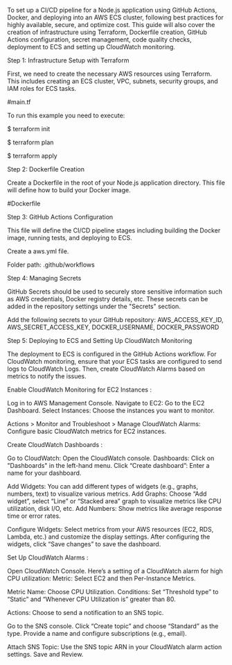 To set up a CI/CD pipeline for a Node.js application using GitHub Actions, Docker, and deploying into an AWS ECS cluster, following best practices for highly available, secure, and optimize cost. This guide will also cover the creation of infrastructure using Terraform, Dockerfile creation, GitHub Actions configuration, secret management, code quality checks, deployment to ECS and setting up CloudWatch monitoring.

Step 1: Infrastructure Setup with Terraform

First, we need to create the necessary AWS resources using Terraform. This includes creating an ECS cluster, VPC, subnets, security groups, and IAM roles for ECS tasks.

#main.tf

To run this example you need to execute:

  $ terraform init

  $ terraform plan

  $ terraform apply
  

Step 2: Dockerfile Creation

Create a Dockerfile in the root of your Node.js application directory. This file will define how to build your Docker image.

#Dockerfile

Step 3: GitHub Actions Configuration

This file will define the CI/CD pipeline stages including building the Docker image, running tests, and deploying to ECS.

Create a aws.yml file.

Folder path: .github/workflows

Step 4: Managing Secrets

GitHub Secrets should be used to securely store sensitive information such as AWS credentials, Docker registry details, etc. These secrets can be added in the repository settings under the "Secrets" section.

Add the following secrets to your GitHub repository: AWS_ACCESS_KEY_ID, AWS_SECRET_ACCESS_KEY, DOCKER_USERNAME, DOCKER_PASSWORD

Step 5: Deploying to ECS and Setting Up CloudWatch Monitoring

The deployment to ECS is configured in the GitHub Actions workflow. For CloudWatch monitoring, ensure that your ECS tasks are configured to send logs to CloudWatch Logs. Then, create CloudWatch Alarms based on metrics to notify the issues.

Enable CloudWatch Monitoring for EC2 Instances :

Log in to AWS Management Console. Navigate to EC2: Go to the EC2 Dashboard. Select Instances: Choose the instances you want to monitor.

Actions > Monitor and Troubleshoot > Manage CloudWatch Alarms: Configure basic CloudWatch metrics for EC2 instances.

Create CloudWatch Dashboards :

Go to CloudWatch: Open the CloudWatch console. Dashboards: Click on "Dashboards" in the left-hand menu. Click “Create dashboard”: Enter a name for your dashboard.

Add Widgets: You can add different types of widgets (e.g., graphs, numbers, text) to visualize various metrics. 
Add Graphs: Choose “Add widget”, select “Line” or “Stacked area” graph to visualize metrics like CPU utilization, disk I/O, etc. 
Add Numbers: Show metrics like average response time or error rates.

Configure Widgets: Select metrics from your AWS resources (EC2, RDS, Lambda, etc.) and customize the display settings. After configuring the widgets, click “Save changes” to save the dashboard.

Set Up CloudWatch Alarms :

Open CloudWatch Console. Here’s a setting of a CloudWatch alarm for high CPU utilization: Metric: Select EC2 and then Per-Instance Metrics.

Metric Name: Choose CPU Utilization. Conditions: Set “Threshold type” to “Static” and “Whenever CPU Utilization is” greater than 80.

Actions: Choose to send a notification to an SNS topic.

Go to the SNS console. Click “Create topic” and choose “Standard” as the type. Provide a name and configure subscriptions (e.g., email).

Attach SNS Topic: Use the SNS topic ARN in your CloudWatch alarm action settings. Save and Review.
